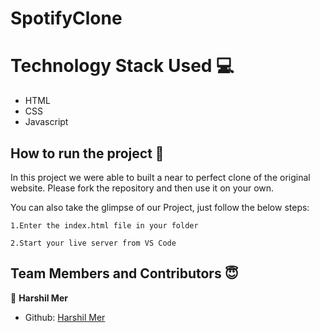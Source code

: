 # SpotifyClone

  # Technology Stack Used 💻
- HTML
- CSS
- Javascript

## How to run the project 📑

In this project we were able to built a near to perfect clone of the original website. Please fork the repository and then use it on your own.

You can also take the glimpse of our Project, just follow the below steps:

    1.Enter the index.html file in your folder

    2.Start your live server from VS Code
    
## Team Members and Contributors 😇

👤 **Harshil Mer**

- Github: [Harshil Mer](https://github.com/harshil2002)


